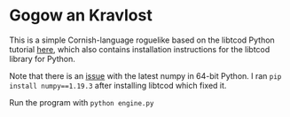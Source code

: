 # Gogow an Kravlost

This is a simple Cornish-language roguelike based on the libtcod Python tutorial [here](http://www.roguebasin.com/index.php?title=Complete_Roguelike_Tutorial,_using_python%2Blibtcod), which also contains installation instructions for the libtcod library for Python.

Note that there is an [issue](https://developercommunity.visualstudio.com/content/problem/1207405/fmod-after-an-update-to-windows-2004-is-causing-a.html) with the latest numpy in 64-bit Python. I ran `pip install numpy==1.19.3` after installing libtcod which fixed it.

Run the program with `python engine.py`
